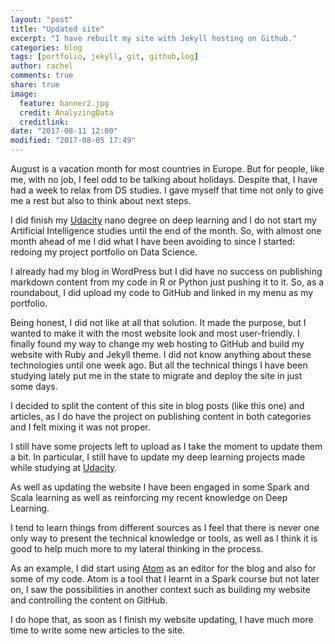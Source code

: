```yaml
---
layout: "post"
title: "Updated site"
excerpt: "I have rebuilt my site with Jekyll hosting on Github."
categories: blog
tags: [portfolio, jekyll, git, github,log]
author: rachel
comments: true
share: true
image:
  feature: banner2.jpg
  credit: AnalyzingData
  creditlink:
date: "2017-08-11 12:00"
modified: "2017-08-05 17:49"
---
```


August is a vacation month for most countries in Europe. But for people, like me, with no job, I feel odd to be talking about holidays.
Despite that, I have had a week to relax from DS studies. I gave myself that time not only to give me a rest but also to think about next steps.

I did finish my [Udacity][c85492ee] nano degree on deep learning and I do not start my Artificial Intelligence studies until the end of the month. So, with almost one month ahead of me I did what I have been avoiding to since I started: redoing my project portfolio on Data Science.

I already had my blog in WordPress but I did have no success on publishing markdown content from my code in R or Python just pushing it to it. So, as a roundabout, I did upload my code to GitHub and linked in my menu as my portfolio.

Being honest, I did not like at all that solution. It made the purpose, but I wanted to make it with the most website look and most user-friendly. I finally found my way to change my web hosting to GitHub and build my website with Ruby and Jekyll theme. I did not know anything about these technologies until one week ago. But all the technical things I have been studying lately put me in the state to migrate and deploy the site in just some days.

I decided to split the content of this site in blog posts (like this one) and articles, as I do have the project on publishing content in both categories and I felt mixing it was not proper.

I still have some projects left to upload as I take the moment to update them a bit. In particular, I still have to update my deep learning projects made while studying at [Udacity][c85492ee].

  [c85492ee]: www.Udacity.com "Udacity"

As well as updating the website I have been engaged in some Spark and Scala learning as well as reinforcing my recent knowledge on Deep Learning.

I tend to learn things from different sources as I feel that there is never one only way to present the technical knowledge or tools, as well as I think it is good to help much more to my lateral thinking in the process.

As an example, I did start using [Atom][17110062] as an editor for the blog and also for some of my code. Atom is a tool that I learnt in a Spark course but not later on, I saw the possibilities in another context such as building my website and controlling the content on GitHub.


  [17110062]: https://atom.io/ "Atom"

I do hope that, as soon as I finish my website updating, I have much more time to write some new articles to the site.
